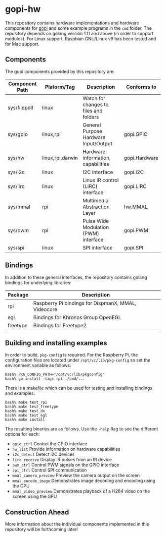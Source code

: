# gopi-hw

This repository contains hardware implementations and hardware components for
[gopi](http://github.com/djthorpe/gopi) and some example programs in the `cmd` folder.
The repository depends on golang version 1.11 and above (in order to support modules). For
Linux support, Raspbian GNU/Linux v9 has been tested and for Mac support.

## Components

The gopi components provided by this repository are:

| Component Path | Plaform/Tag      | Description                            | Conforms to   |
| -------------- | ---------------- | -------------------------------------- |-------------- |
| sys/filepoll   | linux            | Watch for changes to files and folders | 
| sys/gpio       | linux,rpi        | General Purpose Hardware Input/Output  | gopi.GPIO     |
| sys/hw         | linux,rpi,darwin | Hardware information, capabilities     | gopi.Hardware | 
| sys/i2c        | linux            | I2C interface                          | gopi.I2C      |
| sys/lirc       | linux            | Linux IR control (LIRC) interface      | gopi.LIRC     |
| sys/mmal       | rpi              | Multimedia Abstraction Layer           | hw.MMAL       |
| sys/pwm        | rpi              | Pulse Wide Modulation (PWM) interface  | gopi.PWM      |
| sys/spi        | linux            | SPI interface                          | gopi.SPI      |

## Bindings

In addition to these general interfaces, the repository contains golang bindings for underlying
libraries:

| Package  | Description                                         |
| -------- | --------------------------------------------------- |
| rpi      | Raspberry Pi bindings for DispmanX, MMAL, Videocore |
| egl      | Bindings for Khronos Group OpenEGL                  |
| freetype | Bindings for Freetype2                              |

## Building and installing examples

In order to build, `pkg-config` is required. For the Raspberry Pi, the configuration files are located
under `/opt/vc/lib/pkg-config` so set the environment variable as follows:

```
bash% PKG_CONFIG_PATH="/opt/vc/lib/pkgconfig"
bash% go install -tags rpi ./cmd/...
```

There is a makefile which can be used for testing and installing bindings and examples:

```
bash% make test_rpi
bash% make test_freetype
bash% make test_dx
bash% make test_egl
bash% make install
```

The resulting binaries are as follows. Use the `-help` flag to see the different options for each:

  * `gpio_ctrl` Control the GPIO interface
  * `hw_list` Provide information on hardware capabilities
  * `i2c_detect` Detect I2C devices
  * `lirc_receive` Display IR pulses from an IR device
  * `pwm_ctrl` Control PWM signals on the GPIO interface
  * `spi_ctrl` Control SPI communication
  * `mmal_camera_preview` Preview the camera output on the screen
  * `mmal_encode_image` Demonstrates image decoding and encoding using the GPU
  * `mmal_video_preview` Demonstrates playback of a H264 video on the screen using the GPU

## Construction Ahead

More information about the individual components implemented in this repository will be
forthcoming later!

  
